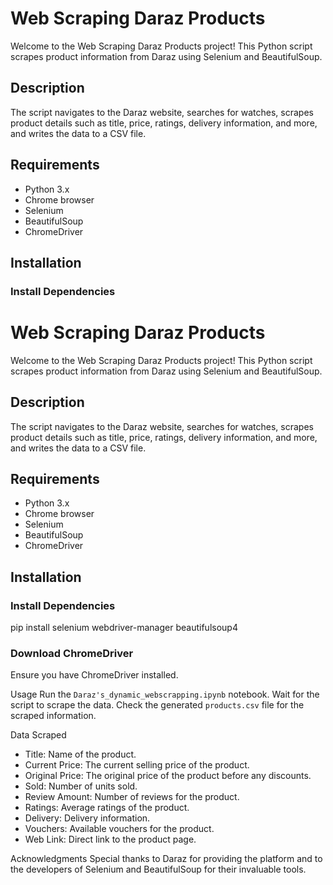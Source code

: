 # Web Scraping Daraz Products

Welcome to the Web Scraping Daraz Products project! This Python script scrapes product information from Daraz using Selenium and BeautifulSoup.

## Description

The script navigates to the Daraz website, searches for watches, scrapes product details such as title, price, ratings, delivery information, and more, and writes the data to a CSV file.

## Requirements

- Python 3.x
- Chrome browser
- Selenium
- BeautifulSoup
- ChromeDriver

## Installation

### Install Dependencies

# Web Scraping Daraz Products

Welcome to the Web Scraping Daraz Products project! This Python script scrapes product information from Daraz using Selenium and BeautifulSoup.

## Description

The script navigates to the Daraz website, searches for watches, scrapes product details such as title, price, ratings, delivery information, and more, and writes the data to a CSV file.

## Requirements

- Python 3.x
- Chrome browser
- Selenium
- BeautifulSoup
- ChromeDriver

## Installation

### Install Dependencies

pip install selenium webdriver-manager beautifulsoup4


### Download ChromeDriver

Ensure you have ChromeDriver installed.

Usage
Run the `Daraz's_dynamic_webscrapping.ipynb` notebook.
Wait for the script to scrape the data.
Check the generated `products.csv` file for the scraped information.

Data Scraped
- Title: Name of the product.
- Current Price: The current selling price of the product.
- Original Price: The original price of the product before any discounts.
- Sold: Number of units sold.
- Review Amount: Number of reviews for the product.
- Ratings: Average ratings of the product.
- Delivery: Delivery information.
- Vouchers: Available vouchers for the product.
- Web Link: Direct link to the product page.

Acknowledgments
Special thanks to Daraz for providing the platform and to the developers of Selenium and BeautifulSoup for their invaluable tools.
